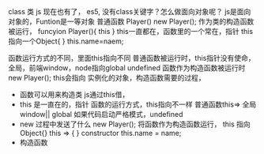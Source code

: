 class 类 js 现在也有了，
es5, 没有class关键字？怎么做面向对象呢？
js是面向对象的，Funtion是一等对象
普通函数 Player()
new Player(); 作为类的构造函数被运行，
funcyion Player(){ this }
this一直都在，函数里的一个常在，指针
this 指向一个Object{ }  this.name=naem;

函数运行方式的不同，里面this指向不同
普通函数被运行时，this指针没有使命，全局，前端window，node指向global  undefined
函数作为构造函数被运行时 new Player();
this会指向 实例化的对象，构造函数需要的过程，

- 函数可以用来构造类 js通过this借，
- this 是一直在的，指针
  函数的运行方式，this指向不一样
  普通函数this=> 全局window|| global
  如果代码启动严格模式，undefined
- new 过程中发送了什么
    new Player(); 将函数作为构造函数运行，
    this 指向Object{}
    this => { } constructor
    this.name = name;
- 构造函数
